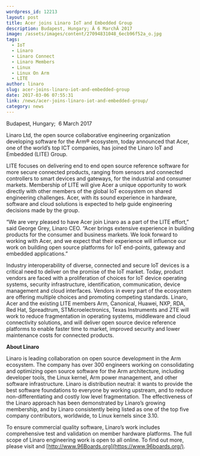 ```yaml
---
wordpress_id: 12213
layout: post
title: Acer joins Linaro IoT and Embedded Group
description: Budapest, Hungary; Â 6 MarchÂ 2017
image: /assets/images/content/27094831048_6ecb96f52a_o.jpg
tags:
  - IoT
  - Linaro
  - Linaro Connect
  - Linaro Members
  - Linux
  - Linux On Arm
  - LITE
author: linaro
slug: acer-joins-linaro-iot-and-embedded-group
date: 2017-03-06 07:55:31
link: /news/acer-joins-linaro-iot-and-embedded-group/
category: news
---
```

Budapest, Hungary;  6 March 2017

Linaro Ltd, the open source collaborative engineering organization developing software for the Arm® ecosystem, today announced that Acer, one of the world’s top ICT companies, has joined the Linaro IoT and Embedded (LITE) Group.

LITE focuses on delivering end to end open source reference software for more secure connected products, ranging from sensors and connected controllers to smart devices and gateways, for the industrial and consumer markets. Membership of LITE will give Acer a unique opportunity to work directly with other members of the global IoT ecosystem on shared engineering challenges. Acer, with its sound experience in hardware, software and cloud solutions is expected to help guide engineering decisions made by the group.

“We are very pleased to have Acer join Linaro as a part of the LITE effort,” said George Grey, Linaro CEO. “Acer brings extensive experience in building products for the consumer and business markets. We look forward to working with Acer, and we expect that their experience will influence our work on building open source platforms for IoT end-points, gateway and embedded applications.”

Industry interoperability of diverse, connected and secure IoT devices is a critical need to deliver on the promise of the IoT market. Today, product vendors are faced with a proliferation of choices for IoT device operating systems, security infrastructure, identification, communication, device management and cloud interfaces. Vendors in every part of the ecosystem are offering multiple choices and promoting competing standards. Linaro, Acer and the existing LITE members Arm, Canonical, Huawei, NXP, RDA, Red Hat, Spreadtrum, STMicroelectronics, Texas Instruments and ZTE will work to reduce fragmentation in operating systems, middleware and cloud connectivity solutions, and will deliver open source device reference platforms to enable faster time to market, improved security and lower maintenance costs for connected products.

**About Linaro**

Linaro is leading collaboration on open source development in the Arm ecosystem. The company has over 300 engineers working on consolidating and optimizing open source software for the Arm architecture, including developer tools, the Linux kernel, Arm power management, and other software infrastructure. Linaro is distribution neutral: it wants to provide the best software foundations to everyone by working upstream, and to reduce non-differentiating and costly low level fragmentation. The effectiveness of the Linaro approach has been demonstrated by Linaro’s growing membership, and by Linaro consistently being listed as one of the top five company contributors, worldwide, to Linux kernels since 3.10.

To ensure commercial quality software, Linaro’s work includes comprehensive test and validation on member hardware platforms. The full scope of Linaro engineering work is open to all online. To find out more, please visit [](<>) and [http://www.96Boards.org](https://www.96boards.org/).